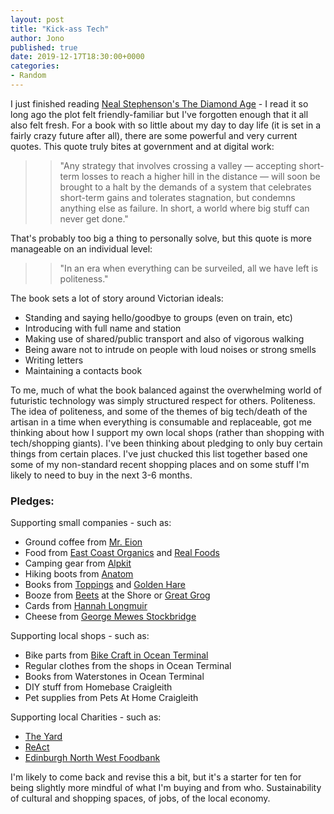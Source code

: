 ```yaml
---
layout: post
title: "Kick-ass Tech"
author: Jono
published: true
date: 2019-12-17T18:30:00+0000
categories: 
- Random
---
```

I just finished reading [Neal Stephenson's The Diamond Age](https://www.nealstephenson.com/the-diamond-age.html) - I read it so long ago the plot felt friendly-familiar but I've forgotten enough that it all also felt fresh. For a book with so little about my day to day life (it is set in a fairly crazy future after all), there are some powerful and very current quotes. This quote truly bites at government and at digital work: 

>> "Any strategy that involves crossing a valley — accepting short-term losses to reach a higher hill in the distance — will soon be brought to a halt by the demands of a system that celebrates short-term gains and tolerates stagnation, but condemns anything else as failure. In short, a world where big stuff can never get done."

That's probably too big a thing to personally solve, but this quote is more manageable on an individual level: 

>> "In an era when everything can be surveiled, all we have left is politeness."

The book sets a lot of story around Victorian ideals:
* Standing and saying hello/goodbye to groups (even on train, etc)
* Introducing with full name and station
* Making use of shared/public transport and also of vigorous walking
* Being aware not to intrude on people with loud noises or strong smells
* Writing letters 
* Maintaining a contacts book

To me, much of what the book balanced against the overwhelming world of futuristic technology was simply structured respect for others. Politeness. The idea of politeness, and some of the themes of big tech/death of the artisan in a time when everything is consumable and replaceable,  got me thinking about how I support my own local shops (rather than shopping with tech/shopping giants). I've been thinking about pledging to only buy certain things from certain places. I've just chucked this list together based one some of my non-standard recent shopping places and on some stuff I'm likely to need to buy in the next 3-6 months.


### Pledges:

Supporting small companies - such as:
* Ground coffee from [Mr. Eion](https://www.mreion.com/)
* Food from [East Coast Organics](https://www.eastcoastorganics.co.uk/) and [Real Foods](https://www.realfoods.co.uk/)
* Camping gear from [Alpkit](https://www.alpkit.com/)
* Hiking boots from [Anatom](https://www.anatomfootwear.co.uk/)
* Books from [Toppings](https://www.toppingbooks.co.uk/) and [Golden Hare](https://goldenharebooks.com/)
* Booze from [Beets](http://www.beetsleith.co.uk/) at the Shore or [Great Grog](https://www.greatgrog.co.uk/site/)
* Cards from [Hannah Longmuir](https://hannahlongmuir.co.uk/)
* Cheese from [George Mewes Stockbridge](https://www.georgemewescheese.co.uk/)

Supporting local shops - such as: 
* Bike parts from [Bike Craft in Ocean Terminal](https://www.bikecraft.co.uk/)
* Regular clothes from the shops in Ocean Terminal
* Books from Waterstones in Ocean Terminal
* DIY stuff from Homebase Craigleith
* Pet supplies from Pets At Home Craigleith

Supporting local Charities - such as: 
* [The Yard](https://www.theyardscotland.org.uk/) 
* [ReAct](https://www.facebook.com/groups/re.act.now/)
* [Edinburgh North West Foodbank](https://edinburghnw.foodbank.org.uk/)

I'm likely to come back and revise this a bit, but it's a starter for ten for being slightly more mindful of what I'm buying and from who. Sustainability of cultural and shopping spaces, of jobs, of the local economy.
